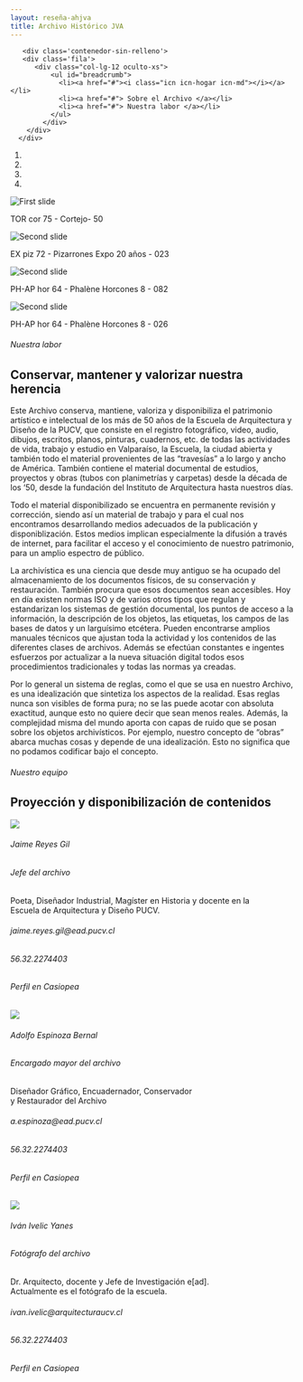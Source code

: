 ```yaml
---
layout: reseña-ahjva
title: Archivo Histórico JVA
---
```

<!-- Carousel -->
       <div class='contenedor-sin-relleno'>
       <div class='fila'>
          <div class="col-lg-12 oculto-xs">
              <ul id="breadcrumb">
                <li><a href="#"><i class="icn icn-hogar icn-md"></i></a></li>
                <li><a href="#"> Sobre el Archivo </a></li>
                <li><a href="#"> Nuestra labor </a></li>
              </ul>
            </div>
        </div>
      </div>
   <div class='alto-lg'>
      <div data-ride="carousel" class="carousel slide" id="carousel-example-generic"> 
        <ol class="carousel-indicators"> 
          <li data-slide-to="0" data-target="#carousel-example-generic" class="active"></li> 
          <li data-slide-to="1" data-target="#carousel-example-generic"></li> 
          <li data-slide-to="2" data-target="#carousel-example-generic"></li> 
          <li data-slide-to="3" data-target="#carousel-example-generic"></li> 
        </ol> 
        <div class="carousel-inner"> 
          <div class="item active imagen-carousel"> <!-- 1er slide -->
            <img class='altura-maxima' alt="First slide" src="{{ site.baseurl }}/img/img-archivo/TOR cor 75 - Cortejo- 50.jpg" title="Publicaciones recientes"> 
            <div class='pie-de-foto'> 
              <p class='centrado'><i class="icn icn-etiqueta icn-lg"></i> TOR cor 75 - Cortejo- 50</p> 
            </div>  
          </div>           
          <div class="item imagen-carousel"> <!-- 2do slide -->
            <img class='altura-maxima' alt="Second slide" src="{{ site.baseurl }}/img/img-archivo/pizarron20-documentos.jpg" title="Álbumes destacados"> 
            <div class='pie-de-foto'> 
              <p class='centrado'><i class="icn icn-travesia icn-lg"></i>EX piz 72 - Pizarrones Expo 20 años - 023</p> 
            </div> 
          </div>
          <div class="item imagen-carousel"> <!-- 2do slide -->
            <img class='altura-maxima' alt="Second slide" src="{{ site.baseurl }}/img/img-archivo/foto-labor2.jpg" title="Álbumes destacados"> 
            <div class='pie-de-foto'> 
              <p class='centrado'><i class="icn icn-travesia icn-lg"></i> PH-AP hor 64 - Phalène Horcones 8 - 082</p> 
            </div> 
          </div>
          <div class="item imagen-carousel"> <!-- 2do slide -->
            <img class='altura-maxima' alt="Second slide" src="{{ site.baseurl }}/img/img-archivo/horcones-carousel.jpg" title="Álbumes destacados"> 
            <div class='pie-de-foto'> 
              <p class='centrado'><i class="icn icn-travesia icn-lg"></i>PH-AP hor 64 - Phalène Horcones 8 - 026</p> 
            </div> 
          </div>
        </div> <!-- fin carousel inner -->
      </div>  <!-- fin datos-carousel -->
    </div> <!-- fin alto-lg -->
    <!--  CONTENIDO CENTRAL   -->
    <div class='fondo-blanco'>
      <div class='wrap'>
        <div class='fila'> <!-- labor -->
          <div class='col-lg-8 col-md-12 col-sm-12 col-xs-12 margen-superior'>
            <h6 class='gris-oscuro'>Nuestra labor</h6>
            <h2 class='rojo-claro fina altas margen-inferior'>Conservar, mantener y valorizar nuestra herencia</h2>
            <p class='fina recuadro-info'>Este Archivo conserva, mantiene, valoriza y disponibiliza el patrimonio artístico e intelectual de los más de 50 años de la Escuela de Arquitectura y Diseño de la PUCV, que consiste en el registro fotográfico, video, audio, dibujos, escritos, planos, pinturas, cuadernos, etc. de todas las actividades de vida, trabajo y estudio en Valparaíso, la Escuela, la ciudad abierta y también todo el material provenientes de las “travesías” a lo largo y ancho de América. También contiene el material documental de estudios, proyectos y obras (tubos con planimetrías y carpetas) desde la década de los ‘50, desde la fundación del Instituto de Arquitectura hasta nuestros días.</p>
            <p class='fina recuadro-info'>Todo el material disponibilizado se encuentra en permanente revisión y corrección, siendo así un material de trabajo y para el cual nos encontramos desarrollando medios adecuados de la publicación y disponiblización. Estos medios implican especialmente la difusión a través de internet, para facilitar el acceso y el conocimiento de nuestro patrimonio, para un amplio espectro de público.</p>
            <p class='fina recuadro-info'>La archivística es una ciencia que desde muy antiguo se ha ocupado del almacenamiento de los documentos físicos, de su conservación y restauración. También procura que esos documentos sean accesibles. Hoy en día existen normas ISO y de varios otros tipos que regulan y estandarizan los sistemas de gestión documental, los puntos de acceso a la información, la descripción de los objetos, las etiquetas, los campos de las bases de datos y un larguísimo etcétera. Pueden encontrarse amplios manuales técnicos que ajustan toda la actividad y los contenidos de las diferentes clases de archivos. Además se efectúan constantes e ingentes esfuerzos por actualizar a la nueva situación digital todos esos procedimientos tradicionales y todas las normas ya creadas.</p>
            <p class='fina recuadro-info'>Por lo general un sistema de reglas, como el que se usa en nuestro Archivo, es una idealización que sintetiza los aspectos de la realidad. Esas reglas nunca son visibles de forma pura; no se las puede acotar con absoluta exactitud, aunque esto no quiere decir que sean menos reales. Además, la complejidad misma del mundo aporta con capas de ruido que se posan sobre los objetos archivísticos. Por ejemplo, nuestro concepto de “obras” abarca muchas cosas y depende de una idealización. Esto no significa que no podamos codificar bajo el concepto. </p>  
          </div>       
        </div> <!-- fin fila noticia destacada -->
      </div> <!-- fin wrap -->
    </div> <!-- fin fondo-blanco   -->
    <!-- Inicio noticias varias -->
    <div class='wrap'>
      <div class='fila'>
        <div class='col-lg-12 col-md-12 col-sm-12 col-xs-12 margen-superior'>
            <h6 class='gris-oscuro'>Nuestro equipo</h6>
            <h2 class='rojo-claro fina altas margen-inferior'>Proyección y disponibilización de contenidos</h2>
        </div>
      </div>
      <div class='fila'>
        <div class='col-lg-2 col-md-3 col-sm-4 col-xs-12 margen-inferior'>      
          <img class='foto-persona'src='{{ site.baseurl }}/img/img-archivo/jaimereyes.jpg'>
        </div>
        <div class='col-lg-4 col-md-6 col-sm-8 col-xs-8 margen-superior'>
          <h6 class='gris-oscuro resena-persona'>Jaime Reyes Gil </h6>
          <h6 class="rojo-claro subtitulo">Jefe del archivo</h6>   
          <p class='xs negro-claro fina'>Poeta, Diseñador Industrial, Magíster en Historia y docente en la </br> Escuela de Arquitectura y Diseño PUCV.</p>
          <h6 class="datos-contacto"> <i class='icn icn-email icn-md gris-oscuro'></i> jaime.reyes.gil@ead.pucv.cl</h6>
          <h6 class="datos-contacto"> <i class='icn icn-movil icn-md gris-oscuro'></i>56.32.2274403</h6>
          <a href'#'><h6 class="datos-contacto"> <i class='icn icn-usuario-l icn-md gris-oscuro'></i> Perfil en Casiopea</h6></a> 
        </div>
      </div>
      <div class='fila'>
        <div class='col-lg-2 col-md-3 col-sm-4 col-xs-12 margen-inferior'>       
          <img class='foto-persona'src='{{ site.baseurl }}/img/img-archivo/aespinoza.jpg'>
        </div>
        <div class='col-lg-4 col-md-6 col-sm-8 col-xs-8 margen-superior'>
          <h6 class='gris-oscuro resena-persona'>Adolfo Espinoza Bernal</h6>
          <h6 class="rojo-claro subtitulo">Encargado mayor del archivo</h6>
          <p class='xs negro-claro fina'>Diseñador Gráfico, Encuadernador, Conservador </br>y Restaurador del Archivo </p>
          <h6 class="datos-contacto"> <i class='icn icn-email icn-md gris-oscuro'></i> a.espinoza@ead.pucv.cl</h6>
          <h6 class="datos-contacto"> <i class='icn icn-movil icn-md gris-oscuro'></i>56.32.2274403</h6>
          <h6 class="datos-contacto"> <i class='icn icn-usuario-l icn-md gris-oscuro'></i> Perfil en Casiopea</h6>  
        </div>
      </div>
      <div class='fila'>
        <div class='col-lg-2 col-md-3 col-sm-4 col-xs-12 margen-inferior'>      
          <img class='foto-persona'src='{{ site.baseurl }}/img/img-archivo/ivan-ivelic.jpg'>
        </div>
        <div class='col-lg-4 col-md-6 col-sm-8 col-xs-8 margen-superior'>
          <h6 class='gris-oscuro resena-persona'>Iván Ivelic Yanes</h6>
          <h6 class="rojo-claro subtitulo">Fotógrafo del archivo</h6>
          <p class='xs negro-claro fina'>Dr. Arquitecto, docente y Jefe de Investigación e[ad].</br>Actualmente es el fotógrafo de la escuela. </p>
          <h6 class="datos-contacto"> <i class='icn icn-email icn-md gris-oscuro'></i> ivan.ivelic@arquitecturaucv.cl</h6>
          <h6 class="datos-contacto"> <i class='icn icn-movil icn-md gris-oscuro'></i>56.32.2274403</h6>
          <h6 class="datos-contacto"> <i class='icn icn-usuario-l icn-md gris-oscuro'></i> Perfil en Casiopea</h6>  
        </div>
      </div>
    </div>    
  </div>  <!-- fin pag ancho total-->